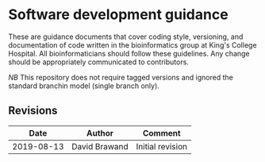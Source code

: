 # Software development guidance

These are guidance documents that cover coding style, versioning, and documentation of code written in the bioinformatics group at King's College Hospital.
All bioinformaticians should follow these guidelines. Any change should be appropriately communicated to contributors.

*NB* This repository does not require tagged versions and ignored the standard branchin model (single branch only).

## Revisions

| Date       | Author            | Comment                   |
| ---------- | ----------------- | ------------------------- |
| 2019-08-13 | David Brawand     | Initial revision          |
